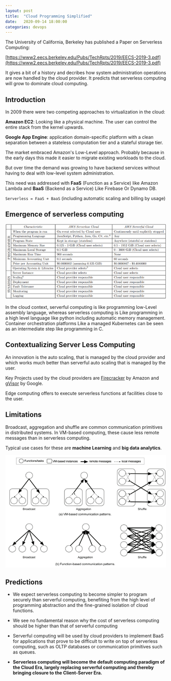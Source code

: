 ```yaml
---
layout: post
title:  "Cloud Programming Simplified"
date:   2020-09-14 18:00:00
categories: devops
---
```


The University of California, Berkeley has published a Paper on Serverless Computing:

[https://www2.eecs.berkeley.edu/Pubs/TechRpts/2019/EECS-2019-3.pdf](https://www2.eecs.berkeley.edu/Pubs/TechRpts/2019/EECS-2019-3.pdf)

It gives a bit of a history and decribes how system administration operations are now handled by the cloud provider. It predicts that serverless computing will grow to dominate cloud computing.


## Introduction

In 2009 there were two competing approaches to virtualization in the cloud:

**Amazon EC2**: Looking like a physical machine. The user can control the entire stack from the kernel upwards.

**Google App Engine**: application domain-specific platform with a clean separation between a stateless computation tier and a stateful storage tier.

The market embraced Amazon's Low-Level approach. Probably because in the early days this made it easier to migrate existing workloads to the cloud.

But over time the demand was growing to have backend services without having to deal with low-level system administration.

This need was addressed with **FaaS** (Function as a Service) like Amazon Lambda and **BaaS** (Backend as a Service) Like Firebase Or Dynamo DB.

`Serverless = FaaS + BaaS` (including automatic scaling and billing by usage)


## Emergence of serverless computing

![table](/img/devops/serverless/sls-tab2.png)

In the cloud context, serverful computing is like programming low-Level assembly language, whereas serverless computing is Like programming in a high level language like python including automatic memory management. Container orchestration platforms Like a managed Kubernetes can be seen as an intermediate step like programming in C.


## Contextualizing Server Less Computing

An innovation is the auto scaling, that is managed by the cloud provider and which works much better than serverful auto scaling that is managed by the user.

Key Projects used by the cloud providers are [Firecracker](https://github.com/firecracker-microvm/firecracker) by Amazon and [gVisor](https://github.com/google/gvisor) by Google.

Edge computing offers to execute serverless functions at facilities close to the user.


## Limitations

Broadcast, aggregation and shuffle are common communication primitives in distributed systems. In VM-based computing, these cause less remote messages than in serverless computing.

Typical use cases for these are **machine Learning** and **big data analytics**.

![patterns](/img/devops/serverless/sls-patters.png)


## Predictions

* We expect serverless computing to become simpler to program securely than serverful computing, benefiting from the high level of programming abstraction and the fine-grained isolation of cloud functions.

* We see no fundamental reason why the cost of serverless computing should be higher than that of serverful computing

* Serverful computing will be used by cloud providers to implement BaaS for applications that prove to be difficult to write on top of serverless computing, such as OLTP databases or communication primitives such as queues.

* **Serverless computing will become the default computing paradigm of the Cloud Era, largely replacing serverful computing and thereby bringing closure to the Client-Server Era.**